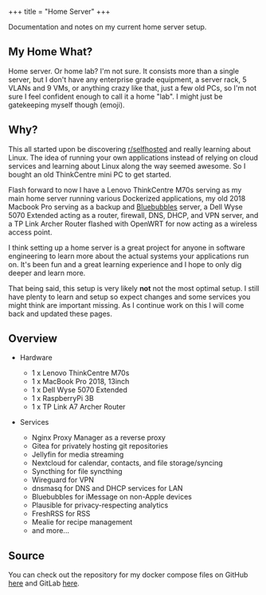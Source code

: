 +++
title = "Home Server"
+++

Documentation and notes on my current home server setup.

## My Home What?

Home server. Or home lab? I'm not sure. It consists more than a single server, but I don't have any enterprise grade equipment, a server rack, 5 VLANs and 9 VMs, or anything crazy like that, just a few old PCs, so I'm not sure I feel confident enough to call it a home "lab". I might just be gatekeeping myself though (emoji).

## Why?

This all started upon be discovering [r/selfhosted](https://old.reddit.com/r/selfhosted) and really learning about Linux. The idea of running your own applications instead of relying on cloud services and learning about Linux along the way seemed awesome. So I bought an old ThinkCentre mini PC to get started.

Flash forward to now I have a Lenovo ThinkCentre M70s serving as my main home server running various Dockerized applications, my old 2018 Macbook Pro serving as a backup and [Bluebubbles]() server, a Dell Wyse 5070 Extended acting as a router, firewall, DNS, DHCP, and VPN server, and a TP Link Archer Router flashed with OpenWRT for now acting as a wireless access point.

I think setting up a home server is a great project for anyone in software engineering to learn more about the actual systems your applications run on. It's been fun and a great learning experience and I hope to only dig deeper and learn more.

That being said, this setup is very likely **not** not the most optimal setup. I still have plenty to learn and setup so expect changes and some services you might think are important missing. As I continue work on this I will come back and updated these pages.

## Overview

- Hardware
    - 1 x Lenovo ThinkCentre M70s
    - 1 x MacBook Pro 2018, 13inch
    - 1 x Dell Wyse 5070 Extended
    - 1 x RaspberryPi 3B
    - 1 x TP Link A7 Archer Router

- Services
    - Nginx Proxy Manager as a reverse proxy
    - Gitea for privately hosting git repositories
    - Jellyfin for media streaming
    - Nextcloud for calendar, contacts, and file storage/syncing
    - Syncthing for file syncthing
    - Wireguard for VPN
    - dnsmasq for DNS and DHCP services for LAN
    - Bluebubbles for iMessage on non-Apple devices
    - Plausible for privacy-respecting analytics
    - FreshRSS for RSS
    - Mealie for recipe management
    - and more...

## Source

You can check out the repository for my docker compose files on GitHub [here](https://github.com/scottross123/home-server) and GitLab [here](https://gitlab.com/swr2112/home-server).


